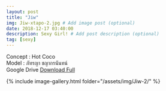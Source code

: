 ```yaml
---
layout: post
title: "Jiw"
img: Jiw-xtapo-2.jpg # Add image post (optional)
date: 2018-12-17 03:40:00
description: Sexy Girl! # Add post description (optional)
tag: [sexy]
---
```

Concept : Hot Coco  
Model : ภัทรญา ชญากรนันทน์  
Google Drive [Download Full](http://gestyy.com/e0Gb2b)  


{% include image-gallery.html folder="/assets/img/Jiw-2/" %}
